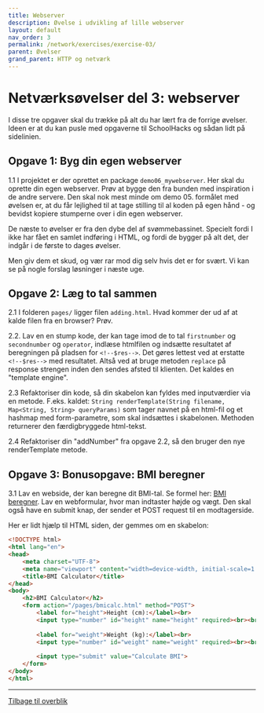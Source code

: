 ```yaml
---
title: Webserver
description: Øvelse i udvikling af lille webserver
layout: default
nav_order: 3
permalink: /network/exercises/exercise-03/
parent: Øvelser
grand_parent: HTTP og netværk
---
```


# Netværksøvelser del 3: webserver

I disse tre opgaver skal du trække på alt du har lært fra de forrige øvelser. Ideen er at du kan pusle med opgaverne til SchoolHacks og sådan lidt på sidelinien.

## Opgave 1: Byg din egen webserver

1.1 I projektet er der oprettet en package `demo06_mywebserver`. Her skal du oprette din egen webserver. Prøv at bygge den fra bunden med inspiration i de andre servere. Den skal nok mest minde om demo 05. formålet med øvelsen er, at du får lejlighed til at tage stilling til al koden på egen hånd - og bevidst kopiere stumperne over i din egen webserver.

De næste to øvelser er fra den dybe del af svømmebassinet. Specielt
fordi I ikke har fået en samlet indføring i HTML, og fordi
de bygger på alt det, der indgår i de første to dages øvelser.

Men giv dem et skud, og vær rar mod dig selv hvis det er for svært. Vi kan se på nogle forslag løsninger i næste uge.

## Opgave 2: Læg to tal sammen

2.1 I folderen `pages/` ligger filen `adding.html`. Hvad kommer der
ud af at kalde filen fra en browser? Prøv.

2.2. Lav en en stump kode, der kan tage imod de to tal `firstnumber` og `secondnumber` og `operator`, indlæse htmlfilen og indsætte resultatet af beregningen på pladsen for `<!--$res-->`. Det gøres lettest ved at erstatte `<!--$res-->` med resultatet. Altså ved
at bruge metoden `replace` på response strengen inden den sendes afsted til klienten. Det kaldes en "template engine".

2.3 Refaktoriser din kode, så din skabelon kan fyldes med inputværdier via en metode. F.eks. kaldet: `String renderTemplate(String filename, Map<String, String> queryParams)` som tager
navnet på en html-fil og et hashmap med form-parametre, som skal indsættes i skabelonen. Methoden returnerer den færdigbryggede html-tekst.

2.4 Refaktoriser din "addNumber" fra opgave 2.2, så den bruger den nye renderTemplate metode.

## Opgave 3: Bonusopgave: BMI beregner

3.1 Lav en webside, der kan beregne dit BMI-tal. Se formel her: [BMI beregner](https://iform.dk/vaegttab/hvad-betyder-dit-bmi-tal). Lav en webformular, hvor man indtaster højde og vægt. Den skal også have en submit knap, der sender et POST request til en modtagerside.

Her er lidt hjælp til HTML siden, der gemmes om en skabelon:

```html
<!DOCTYPE html>
<html lang="en">
<head>
    <meta charset="UTF-8">
    <meta name="viewport" content="width=device-width, initial-scale=1.0">
    <title>BMI Calculator</title>
</head>
<body>
    <h2>BMI Calculator</h2>
    <form action="/pages/bmicalc.html" method="POST">
        <label for="height">Height (cm):</label><br>
        <input type="number" id="height" name="height" required><br><br>
        
        <label for="weight">Weight (kg):</label><br>
        <input type="number" id="weight" name="weight" required><br><br>
        
        <input type="submit" value="Calculate BMI">
    </form>
</body>
</html>
```

<hr/>

[Tilbage til overblik](./README.md)

